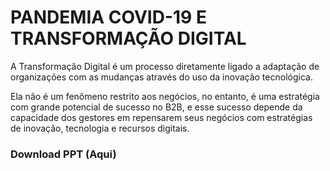 # PANDEMIA COVID-19 E TRANSFORMAÇÃO DIGITAL


A Transformação Digital é um processo diretamente ligado a adaptação de organizações com as mudanças através do uso da inovação tecnológica.

Ela não é um fenômeno restrito aos negócios, no entanto, é uma estratégia com grande potencial de sucesso no B2B, e esse sucesso depende da capacidade dos gestores em repensarem seus negócios com estratégias de inovação, tecnologia e recursos digitais.


### Download PPT (Aqui)